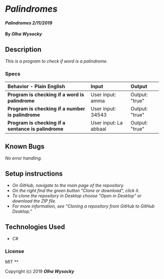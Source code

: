 # _Palindromes_

#### _Palindromes 2/11/2019_

#### By _**Olha Wysocky**_

## Description
_This is a program to check if word is a palindrome._

### Specs
| Behavior - Plain English | Input | Output |
| :-------------     | :------------- | :------------- |
| **Program is checking if a word is palindrome** | User input: amma | Output: "true"|
| **Program is checking if a number is palindrome** | User input: 34543 | Output: "true"|
| **Program is checking if a sentance is palindrome** | User input: La abbaal | Output: "true"|

## Known Bugs

_No error handling._

## Setup instructions
* _On GitHub, navigate to the main page of the repository._
* _On the right find the green button "Clone or download", click it._
* _To clone the repository in Desktop choose "Open in Desktop" or download the ZIP file._
* _For more information, see "Cloning a repository from GitHub to GitHub Desktop."_

## Technologies Used

* _C#_

### License
MIT
**

Copyright (c) 2019 **_Olha Wysocky_**
